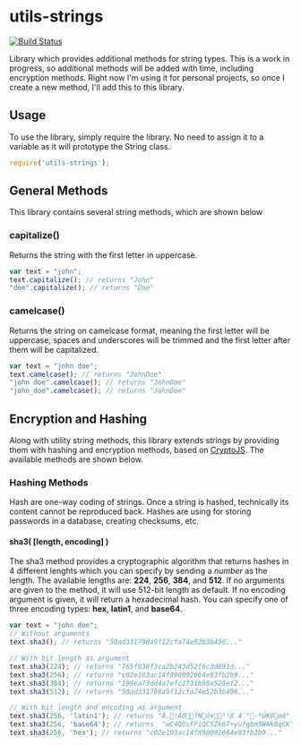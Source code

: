 utils-strings
=============
[![Build Status](https://travis-ci.org/fdvj/utils-strings.svg?branch=master)](https://travis-ci.org/fdvj/utils-strings)

Library which provides additional methods for string types.  This is a work in progress, so additional methods will be added with time, including encryption methods. Right now I'm using it for personal projects, so once I create a new method, I'll add this to this library.

Usage
-----

To use the library, simply require the library. No need to assign it to a variable as it will prototype the String class.

```javascript
require('utils-strings');
```

General Methods
--------------

This library contains several string methods, which are shown below

### capitalize()

Returns the string with the first letter in uppercase.

```javascript
var text = "john";
text.capitalize(); // returns "John"
"doe".capitalize(); // returns "Doe"
```

### camelcase()

Returns the string on camelcase format, meaning the first letter will be uppercase, spaces and underscores will be trimmed and the first letter after them will be capitalized.

```javascript
var text = "john doe";
text.camelcase(); // returns "JohnDoe"
"john doe".camelcase(); // returns "JohnDoe"
"john_doe".camelcase(); // returns "JohnDoe"
```

Encryption and Hashing
----------------------

Along with utility string methods, this library extends strings by providing them with hashing and encryption methods, based on [CryptoJS](https://code.google.com/p/crypto-js/). The available methods are shown below.

### Hashing Methods

Hash are one-way coding of strings.  Once a string is hashed, technically its content cannot be reproduced back.  Hashes are using for storing passwords in a database, creating checksums, etc.

#### sha3( [length, encoding] )

The sha3 method provides a cryptographic algorithm that returns hashes in 4 different lenghts which you can specify by sending a *number* as the length. The available lengths are: **224**, **256**, **384**, and **512**.  If no arguments are given to the method, it will use 512-bit length as default. If no encoding argument is given, it will return a hexadecimal hash. You can specify one of three encoding types: **hex**, **latin1**, and **base64**.

```javascript
var text = "john doe";
// Without arguments
text.sha3(); // returns "50ad331798a9f12cfa74e52b3b496..."

// With bit length as argument
text.sha3(224); // returns "765f030f3ca2b243d52f6c3d891d..."
text.sha3(256); // returns "c02e103ac14f890092664e93fb2b9..."
text.sha3(384); // returns "199ea73dd4a7efc2731b98a528ef2..."
text.sha3(512); // returns "50ad331798a9f12cfa74e52b3b496..."

// With bit length and encoding as argument
text.sha3(256, 'latin1'); // returns "À.:ÁOfNû+¹¹X 4¨"·*ÜK0mê"
text.sha3(256, 'base64'); // returns  "wC4QOsFPiQCSZk6T+yufgbm5WAk0qCKYtyrcSzCIbeo="
text.sha3(256, 'hex'); // returns "c02e103ac14f890092664e93fb2b9..."
```
